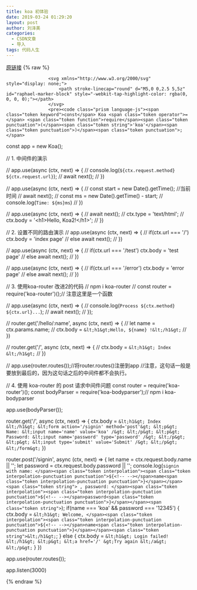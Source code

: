 ```yaml
---
title: koa 初体验
date: 2019-03-24 01:29:20
layout: post
author: 刘泽美
categories:
  - CSDN文章
  - 导入
tags: 代码人生
---
```


[原链接](https://blog.csdn.net/weixin_41884153/article/details/88772097)
{% raw %}

                    <svg xmlns="http://www.w3.org/2000/svg" style="display: none;">
                        <path stroke-linecap="round" d="M5,0 0,2.5 5,5z" id="raphael-marker-block" style="-webkit-tap-highlight-color: rgba(0, 0, 0, 0);"></path>
                    </svg>
                    <pre><code class="prism language-js"><span class="token keyword">const</span> Koa <span class="token operator">=</span> <span class="token function">require</span><span class="token punctuation">(</span><span class="token string">'koa'</span><span class="token punctuation">)</span><span class="token punctuation">;</span>
<span class="token keyword">const</span> app <span class="token operator">=</span> <span class="token keyword">new</span> <span class="token class-name">Koa</span><span class="token punctuation">(</span><span class="token punctuation">)</span><span class="token punctuation">;</span>

<span class="token comment">// 1. 中间件的演示</span>

<span class="token comment">// app.use(async (ctx, next) =&gt; {<!-- --></span>
<span class="token comment">//     console.log(`${ctx.request.method} ${ctx.request.url}`);</span>
<span class="token comment">//     await next();</span>
<span class="token comment">// })</span>

<span class="token comment">// app.use(async (ctx, next) =&gt; {<!-- --></span>
<span class="token comment">//     const start = new Date().getTime(); //当前时间</span>
<span class="token comment">//     await next();</span>
<span class="token comment">//     const ms = new Date().getTime() - start;</span>
<span class="token comment">//     console.log(`Time: ${ms}ms`)</span>
<span class="token comment">// })</span>

<span class="token comment">// app.use(async (ctx, next) =&gt; {<!-- --></span>
<span class="token comment">//     await next();</span>
<span class="token comment">//     ctx.type = 'text/html';</span>
<span class="token comment">//     ctx.body = '&lt;h1&gt;Hello, Koa2!&lt;/h1&gt;';</span>
<span class="token comment">// })</span>


<span class="token comment">// 2. 设置不同的路由演示</span>
<span class="token comment">// app.use(async (ctx, next) =&gt; {<!-- --></span>
<span class="token comment">//     if(ctx.url === '/') ctx.body = 'index page'</span>
<span class="token comment">//     else await next();</span>
<span class="token comment">// })</span>

<span class="token comment">// app.use(async (ctx, next) =&gt; {<!-- --></span>
<span class="token comment">//     if(ctx.url === '/test') ctx.body = 'test page'</span>
<span class="token comment">//     else await next();</span>
<span class="token comment">// })</span>

<span class="token comment">// app.use(async (ctx, next) =&gt; {<!-- --></span>
<span class="token comment">//     if(ctx.url === '/error') ctx.body = 'error page'</span>
<span class="token comment">//     else await next();</span>
<span class="token comment">// })</span>

<span class="token comment">// 3. 使用koa-router 改进2的代码</span>
<span class="token comment">// npm i koa-router</span>
<span class="token comment">// const router = require('koa-router')();// 注意这里是一个函数</span>


<span class="token comment">// app.use(async (ctx, next) =&gt; {<!-- --></span>
<span class="token comment">//     console.log(`Process ${ctx.method} ${ctx.url}...`);</span>
<span class="token comment">//     await next();</span>
<span class="token comment">// });</span>


<span class="token comment">// router.get('/hello/:name', async (ctx, next) =&gt; {<!-- --></span>
<span class="token comment">//     let name = ctx.params.name;</span>
<span class="token comment">//     ctx.body = `&lt;h1&gt;Hello, ${name} !&lt;/h1&gt;`</span>
<span class="token comment">// })</span>

<span class="token comment">// router.get('/', async (ctx, next) =&gt; {<!-- --></span>
<span class="token comment">//     ctx.body = `&lt;h1&gt; Index &lt;/h1&gt;`</span>
<span class="token comment">// })</span>


<span class="token comment">// app.use(router.routes());//将router.routes()注册到app</span>
<span class="token comment">//注意，这句话一般是要放到最后的，因为这句话之后的中间件都不会执行。</span>

<span class="token comment">// 4. 使用 koa-router 的 post 请求中间件问题</span>
<span class="token keyword">const</span> router <span class="token operator">=</span> <span class="token function">require</span><span class="token punctuation">(</span><span class="token string">'koa-router'</span><span class="token punctuation">)</span><span class="token punctuation">(</span><span class="token punctuation">)</span><span class="token punctuation">;</span>
<span class="token keyword">const</span> bodyParser <span class="token operator">=</span> <span class="token function">require</span><span class="token punctuation">(</span><span class="token string">'koa-bodyparser'</span><span class="token punctuation">)</span><span class="token punctuation">;</span><span class="token comment">// npm i koa-bodyparser</span>

app<span class="token punctuation">.</span><span class="token function">use</span><span class="token punctuation">(</span><span class="token function">bodyParser</span><span class="token punctuation">(</span><span class="token punctuation">)</span><span class="token punctuation">)</span><span class="token punctuation">;</span>

router<span class="token punctuation">.</span><span class="token keyword">get</span><span class="token punctuation">(</span><span class="token string">'/'</span><span class="token punctuation">,</span> <span class="token keyword">async</span> <span class="token punctuation">(</span>ctx<span class="token punctuation">,</span> next<span class="token punctuation">)</span> <span class="token operator">=&gt;</span> <span class="token punctuation">{<!-- --></span>
    ctx<span class="token punctuation">.</span>body <span class="token operator">=</span> <span class="token template-string"><span class="token string">`
        &lt;h1&gt; Index &lt;/h1&gt;
        &lt;form action='/signin' method='post'&gt;
            &lt;p&gt; Name: &lt;input name='name' value='koa' /&gt; &lt;/p&gt;
            &lt;p&gt; Password: &lt;input name='password' type='password' /&gt; &lt;/p&gt;
            &lt;p&gt; &lt;input type='submit' value='Submit' /&gt; &lt;/p&gt;
        &lt;/form&gt;
    `</span></span>
<span class="token punctuation">}</span><span class="token punctuation">)</span>

router<span class="token punctuation">.</span><span class="token function">post</span><span class="token punctuation">(</span><span class="token string">'/signin'</span><span class="token punctuation">,</span> <span class="token keyword">async</span> <span class="token punctuation">(</span>ctx<span class="token punctuation">,</span> next<span class="token punctuation">)</span> <span class="token operator">=&gt;</span> <span class="token punctuation">{<!-- --></span>
    <span class="token keyword">let</span> name <span class="token operator">=</span> ctx<span class="token punctuation">.</span>request<span class="token punctuation">.</span>body<span class="token punctuation">.</span>name <span class="token operator">||</span> <span class="token string">''</span><span class="token punctuation">;</span>
    <span class="token keyword">let</span> password  <span class="token operator">=</span> ctx<span class="token punctuation">.</span>request<span class="token punctuation">.</span>body<span class="token punctuation">.</span>password <span class="token operator">||</span> <span class="token string">''</span><span class="token punctuation">;</span>
    console<span class="token punctuation">.</span><span class="token function">log</span><span class="token punctuation">(</span><span class="token template-string"><span class="token string">`signin with name: </span><span class="token interpolation"><span class="token interpolation-punctuation punctuation">${<!-- --></span>name<span class="token interpolation-punctuation punctuation">}</span></span><span class="token string"> , password: </span><span class="token interpolation"><span class="token interpolation-punctuation punctuation">${<!-- --></span>password<span class="token interpolation-punctuation punctuation">}</span></span><span class="token string">`</span></span><span class="token punctuation">)</span><span class="token punctuation">;</span>
    <span class="token keyword">if</span><span class="token punctuation">(</span>name <span class="token operator">===</span> <span class="token string">'koa'</span> <span class="token operator">&amp;&amp;</span> password <span class="token operator">===</span> <span class="token string">'12345'</span><span class="token punctuation">)</span> <span class="token punctuation">{<!-- --></span>
        ctx<span class="token punctuation">.</span>body <span class="token operator">=</span> <span class="token template-string"><span class="token string">`&lt;h1&gt; Welcome, </span><span class="token interpolation"><span class="token interpolation-punctuation punctuation">${<!-- --></span>name<span class="token interpolation-punctuation punctuation">}</span></span><span class="token string">&lt;/h1&gt;`</span></span><span class="token punctuation">;</span>
    <span class="token punctuation">}</span>
    <span class="token keyword">else</span> <span class="token punctuation">{<!-- --></span>
        ctx<span class="token punctuation">.</span>body <span class="token operator">=</span> <span class="token template-string"><span class="token string">`&lt;h1&gt; Login failed! &lt;/h1&gt;
        &lt;p&gt; &lt;a href='/' &gt;Try again &lt;/a&gt; &lt;/p&gt;`</span></span>
    <span class="token punctuation">}</span>
<span class="token punctuation">}</span><span class="token punctuation">)</span>


app<span class="token punctuation">.</span><span class="token function">use</span><span class="token punctuation">(</span>router<span class="token punctuation">.</span><span class="token function">routes</span><span class="token punctuation">(</span><span class="token punctuation">)</span><span class="token punctuation">)</span><span class="token punctuation">;</span>

app<span class="token punctuation">.</span><span class="token function">listen</span><span class="token punctuation">(</span><span class="token number">3000</span><span class="token punctuation">)</span>
</code></pre>
                
{% endraw %}
